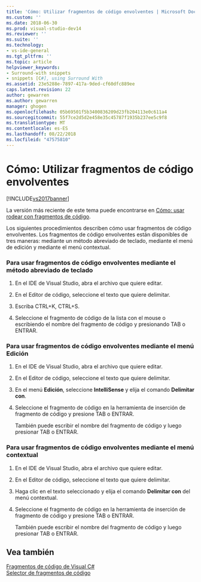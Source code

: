 ```yaml
---
title: 'Cómo: Utilizar fragmentos de código envolventes | Microsoft Docs'
ms.custom: ''
ms.date: 2018-06-30
ms.prod: visual-studio-dev14
ms.reviewer: ''
ms.suite: ''
ms.technology:
- vs-ide-general
ms.tgt_pltfrm: ''
ms.topic: article
helpviewer_keywords:
- Surround-with snippets
- snippets [C#], using Surround With
ms.assetid: 23e5288e-7897-417a-9ded-cf60dfc889ee
caps.latest.revision: 22
author: gewarren
ms.author: gewarren
manager: ghogen
ms.openlocfilehash: 05b69501f5b3400836209d23fb204113e0c611a4
ms.sourcegitcommit: 55f7ce2d5d2e458e35c45787f1935b237ee5c9f8
ms.translationtype: MT
ms.contentlocale: es-ES
ms.lasthandoff: 08/22/2018
ms.locfileid: "47575810"
---
```

# <a name="how-to-use-surround-with-code-snippets"></a>Cómo: Utilizar fragmentos de código envolventes
[!INCLUDE[vs2017banner](../includes/vs2017banner.md)]

La versión más reciente de este tema puede encontrarse en [Cómo: usar rodear con fragmentos de código](https://docs.microsoft.com/visualstudio/ide/how-to-use-surround-with-code-snippets).  
  
Los siguientes procedimientos describen cómo usar fragmentos de código envolventes. Los fragmentos de código envolventes están disponibles de tres maneras: mediante un método abreviado de teclado, mediante el menú de edición y mediante el menú contextual.  
  
### <a name="to-use-surround-with-code-snippets-through-keyboard-shortcut"></a>Para usar fragmentos de código envolventes mediante el método abreviado de teclado  
  
1.  En el IDE de Visual Studio, abra el archivo que quiere editar.  
  
2.  En el Editor de código, seleccione el texto que quiere delimitar.  
  
3.  Escriba CTRL+K, CTRL+S.  
  
4.  Seleccione el fragmento de código de la lista con el mouse o escribiendo el nombre del fragmento de código y presionando TAB o ENTRAR.  
  
### <a name="to-use-surround-with-code-snippets-through-the-edit-menu"></a>Para usar fragmentos de código envolventes mediante el menú Edición  
  
1.  En el IDE de Visual Studio, abra el archivo que quiere editar.  
  
2.  En el Editor de código, seleccione el texto que quiere delimitar.  
  
3.  En el menú **Edición**, seleccione **IntelliSense** y elija el comando **Delimitar con**.  
  
4.  Seleccione el fragmento de código en la herramienta de inserción de fragmento de código y presione TAB o ENTRAR.  
  
     También puede escribir el nombre del fragmento de código y luego presionar TAB o ENTRAR.  
  
### <a name="to-use-surround-with-code-snippets-through-the-context-menu"></a>Para usar fragmentos de código envolventes mediante el menú contextual  
  
1.  En el IDE de Visual Studio, abra el archivo que quiere editar.  
  
2.  En el Editor de código, seleccione el texto que quiere delimitar.  
  
3.  Haga clic en el texto seleccionado y elija el comando **Delimitar con** del menú contextual.  
  
4.  Seleccione el fragmento de código en la herramienta de inserción de fragmento de código y presione TAB o ENTRAR.  
  
     También puede escribir el nombre del fragmento de código y luego presionar TAB o ENTRAR.  
  
## <a name="see-also"></a>Vea también  
 [Fragmentos de código de Visual C#](../ide/visual-csharp-code-snippets.md)   
 [Selector de fragmentos de código](../ide/reference/code-snippet-picker.md)



